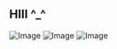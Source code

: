 ## HIII ^_^
![Image](https://github.com/user-attachments/assets/82b0e5dd-b660-455e-be86-c421e2dab30a)
![Image](https://github.com/user-attachments/assets/8879d0d3-37d9-4bc4-ba81-5936c8d31888)
![Image](https://github.com/user-attachments/assets/80473e7a-c6c4-4974-93e9-dbe1c0b08489)
